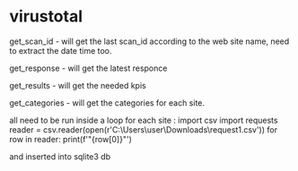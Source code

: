 # virustotal

get_scan_id - will get the last scan_id according to the web site name, need to extract the date time too.

get_response - will get the latest responce

get_results - will get the needed kpis

get_categories - will get the categories for each site.

all need to be run inside a loop for each site :
import csv
import requests
reader = csv.reader(open(r'C:\Users\user\Downloads\request1.csv'))
for row in reader:
    print(f'"{row[0]}"')
 
 
 and inserted into sqlite3 db
 
